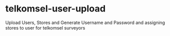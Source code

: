 # telkomsel-user-upload
Upload Users, Stores and Generate Username and Password and assigning stores to user for telkomsel surveyors
